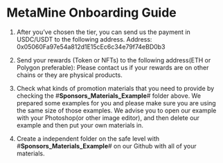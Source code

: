 # MetaMine Onboarding Guide
1. After you’ve chosen the tier, you can send us the payment in USDC/USDT to the following address. Address: 0x05060Fa97e54a812d1E15cEc6c34e79f74eBD0b3

2. Send your rewards (Token or NFTs) to the following address(ETH or Polygon preferable):
Please contact us if your rewards are on other chains or they are physical products.

3. Check what kinds of promotion materials that you need to provide by checking the #**Sponsors_Materials_Example**# folder above. We prepared some examples for you and please make sure you are using the same size of those examples. We advise you to open our example with your Photoshop(or other image editor), and then delete our example and then put your own materials in.

4. Create a independent folder on the safe level with #**Sponsors_Materials_Example**# on our Github with all of your materials.
